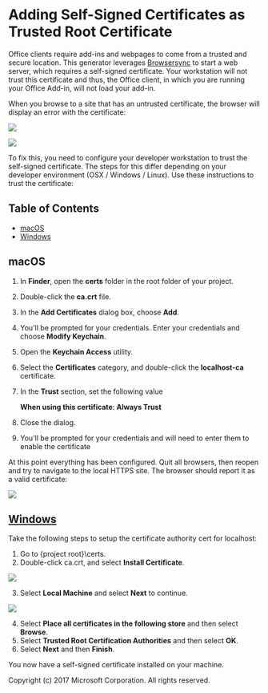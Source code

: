 # Adding Self-Signed Certificates as Trusted Root Certificate

Office clients require add-ins and webpages to come from a trusted and secure location. This generator leverages [Browsersync](https://browsersync.io/) to start a web server, which requires a self-signed certificate. Your workstation will not trust this certificate and thus, the Office client, in which you are running your Office Add-in, will not load your add-in.

When you browse to a site that has an untrusted certificate, the browser will display an error with the certificate:
  		  
  ![](assets/ssl-chrome-error.png)
   
  ![](assets/ssl-edge-error.png)
   
To fix this, you need to configure your developer workstation to trust the self-signed certificate. The steps for this differ depending on your developer environment (OSX / Windows / Linux). Use these instructions to trust the certificate:

## Table of Contents

* [macOS](#macOS)
* [Windows](#windows)

## macOS

1. In **Finder**, open the **certs** folder in the root folder of your project.
2. Double-click the **ca.crt** file.
3. In the **Add Certificates** dialog box, choose **Add**. 
4. You'll be prompted for your credentials. Enter your credentials and choose **Modify Keychain**.
5. Open the **Keychain Access** utility.
6. Select the **Certificates** category, and double-click the **localhost-ca** certificate.
7. In the **Trust** section, set the following value
    
    **When using this certificate**: **Always Trust**
    
8. Close the dialog.
9. You'll be prompted for your credentials and will need to enter them to enable the certificate
   
At this point everything has been configured. Quit all browsers, then reopen and try to navigate to the local HTTPS site. The browser should report it as a valid certificate:

  ![](assets/ssl-chrome-good.png)

## [Windows](https://technet.microsoft.com/en-us/library/cc754841.aspx)

Take the following steps to setup the certificate authority cert for localhost:

1.	Go to {project root}\certs.
2.	Double-click ca.crt, and select **Install Certificate**.
       
![](assets/ssl-ie-04.png)

3.	Select **Local Machine** and select **Next** to continue.

![](assets/ssl-ie-05.png)

4.	Select **Place all certificates in the following store** and then select **Browse**.
5.	Select **Trusted Root Certification Authorities** and then select **OK**.
6.	Select **Next** and then **Finish**.

You now have a self-signed certificate installed on your machine.

Copyright (c) 2017 Microsoft Corporation. All rights reserved.
